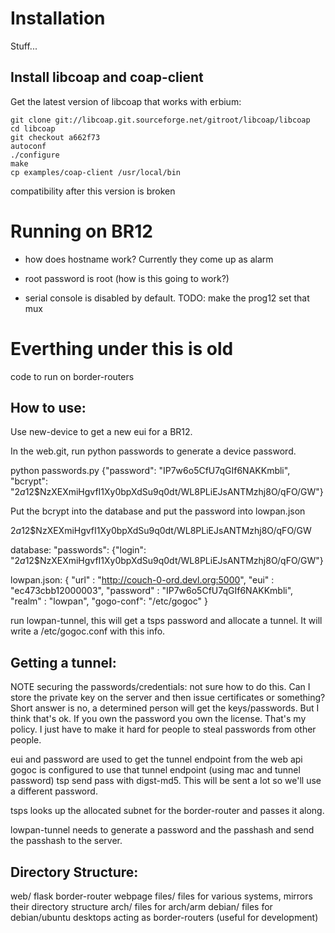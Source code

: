 Installation
============

Stuff...

Install libcoap and coap-client
-------------------------------

Get the latest version of libcoap that works with erbium:

```
git clone git://libcoap.git.sourceforge.net/gitroot/libcoap/libcoap
cd libcoap
git checkout a662f73
autoconf
./configure
make
cp examples/coap-client /usr/local/bin
```

compatibility after this version is broken

Running on BR12
===============

- how does hostname work? Currently they come up as alarm

- root password is root (how is this going to work?)

- serial console is disabled by default. TODO: make the prog12 set
  that mux 

Everthing under this is old
===========================

code to run on border-routers

How to use:
-----------

Use new-device to get a new eui for a BR12. 

In the web.git, run python passwords to generate a device password.

 python passwords.py 
{"password": "IP7w6o5CfU7qGIf6NAKKmbli", "bcrypt": "$2a$12$NzXEXmiHgvfI1Xy0bpXdSu9q0dt/WL8PLiEJsANTMzhj8O/qFO/GW"}

Put the bcrypt into the database and put the password into lowpan.json

$2a$12$NzXEXmiHgvfI1Xy0bpXdSu9q0dt/WL8PLiEJsANTMzhj8O/qFO/GW

database:
 "passwords": {"login": "$2a$12$NzXEXmiHgvfI1Xy0bpXdSu9q0dt/WL8PLiEJsANTMzhj8O/qFO/GW"}

lowpan.json:
{
    "url" : "http://couch-0-ord.devl.org:5000", 
    "eui" : "ec473cbb12000003",
    "password" : "IP7w6o5CfU7qGIf6NAKKmbli",
    "realm" : "lowpan",
    "gogo-conf": "/etc/gogoc"
}

run lowpan-tunnel, this will get a tsps password and allocate a
tunnel. It will write a /etc/gogoc.conf with this info.

Getting a tunnel:
-----------------

NOTE securing the passwords/credentials: not sure how to do
this. Can I store the private key on the server and then issue
certificates or something? Short answer is no, a determined person
will get the keys/passwords. But I think that's ok. If you own the
password you own the license. That's my policy. I just have to make it
hard for people to steal passwords from other people.

eui and password are used to get the tunnel endpoint from the web api
gogoc is configured to use that tunnel endpoint (using mac and tunnel password)
tsp send pass with digst-md5. This will be sent a lot so we'll use a
different password.

tsps looks up the allocated subnet for the border-router and passes it along.

lowpan-tunnel needs to generate a password and the passhash and send
the passhash to the server.

Directory Structure:
--------------------

web/
   flask border-router webpage
files/
   files for various systems, mirrors their directory structure
   arch/
      files for arch/arm
   debian/
      files for debian/ubuntu desktops acting as border-routers
      (useful for development)
